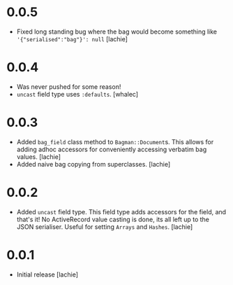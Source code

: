 # 0.0.5

- Fixed long standing bug where the bag would become something like `'{"serialised":"bag"}': null` [lachie]

# 0.0.4

- Was never pushed for some reason!
- `uncast` field type uses `:defaults`. [whalec]

# 0.0.3

- Added `bag_field` class method to `Bagman::Document`s. This allows for adding adhoc accessors for conveniently accessing verbatim bag values. [lachie]
- Added naive bag copying from superclasses. [lachie]

# 0.0.2

- Added `uncast` field type. This field type adds accessors for the field, and that's it! No ActiveRecord value casting is done, its all left up to the JSON serialiser.
  Useful for setting `Arrays` and `Hashes`. [lachie]


# 0.0.1

- Initial release [lachie]
